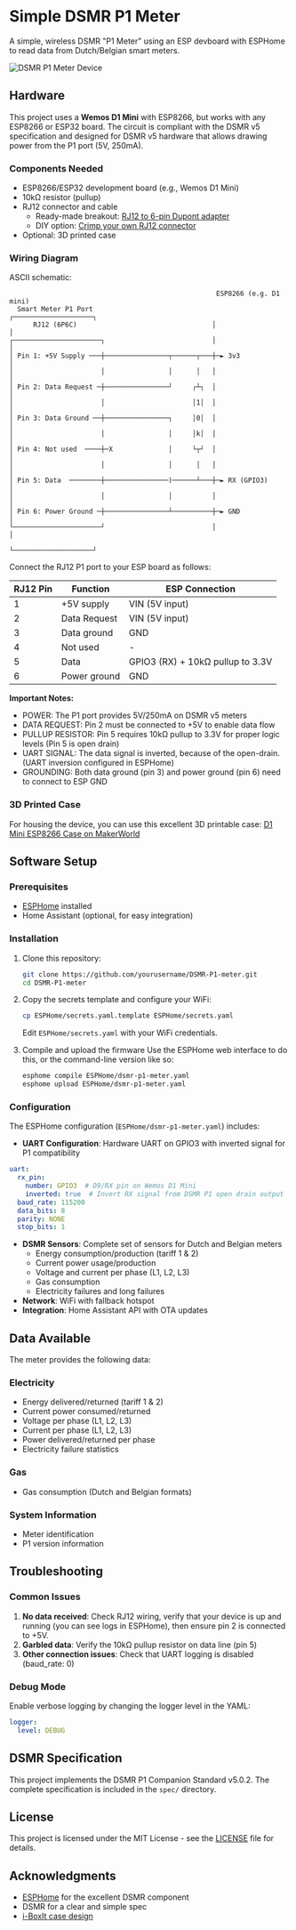 # Simple DSMR P1 Meter

A simple, wireless DSMR "P1 Meter" using an ESP devboard with ESPHome to read data from Dutch/Belgian smart meters.

![DSMR P1 Meter Device](img/simple-dsmr-p1-meter.jpg)

## Hardware

This project uses a **Wemos D1 Mini** with ESP8266, but works with any ESP8266 or ESP32 board. The circuit is compliant with the DSMR v5 specification and designed for DSMR v5 hardware that allows drawing power from the P1 port (5V, 250mA).

### Components Needed

- ESP8266/ESP32 development board (e.g., Wemos D1 Mini)
- 10kΩ resistor (pullup)
- RJ12 connector and cable
  - Ready-made breakout: [RJ12 to 6-pin Dupont adapter](https://www.tinytronics.nl/nl/kabels/adapters/rj12-naar-6-pins-dupont-jumper-adapter)
  - DIY option: [Crimp your own RJ12 connector](https://www.amazon.de/-/en/dp/B004VYEI8G)
- Optional: 3D printed case

### Wiring Diagram

ASCII schematic:
```
                                                    ESP8266 (e.g. D1 mini)  
  Smart Meter P1 Port                              ┌────────────────────┐
      RJ12 (6P6C)                                  │                    │
┌──────────────────────┐                           │                    │
│ Pin 1: +5V Supply ───┼────────────────┬──────┬───┼─► 3v3              │
│                      │                │      │   │                    │
│ Pin 2: Data Request ─┼────────────────┘     ┌┴┐  │                    │
│                      │                      │1│  │                    │
│ Pin 3: Data Ground ──┼────────────────┐     │0│  │                    │
│                      │                │     │k│  │                    │
│ Pin 4: Not used  ────┼─X              │     └┬┘  │                    │
│                      │                │      │   │                    │
│ Pin 5: Data  ────────┼────────────────)──────┴───┼─► RX (GPIO3)       │
│                      │                │          │                    │
│ Pin 6: Power Ground ─┼────────────────┴──────────┼─► GND              │
└──────────────────────┘                           │                    │
                                                   └────────────────────┘
```


Connect the RJ12 P1 port to your ESP board as follows:

| RJ12 Pin | Function | ESP Connection |
|----------|----------|----------------|
| 1 | +5V supply | VIN (5V input) |
| 2 | Data Request | VIN (5V input) |
| 3 | Data ground | GND |
| 4 | Not used | - |
| 5 | Data | GPIO3 (RX) + 10kΩ pullup to 3.3V |
| 6 | Power ground | GND |

**Important Notes:**
- POWER: The P1 port provides 5V/250mA on DSMR v5 meters
- DATA REQUEST: Pin 2 must be connected to +5V to enable data flow
- PULLUP RESISTOR: Pin 5 requires 10kΩ pullup to 3.3V for proper logic levels (Pin 5 is open drain)
- UART SIGNAL: The data signal is inverted, because of the open-drain. (UART inversion configured in ESPHome)
- GROUNDING: Both data ground (pin 3) and power ground (pin 6) need to connect to ESP GND

### 3D Printed Case

For housing the device, you can use this excellent 3D printable case:
[D1 Mini ESP8266 Case on MakerWorld](https://makerworld.com/en/models/1185038-d1-mini-esp8266-case)

## Software Setup

### Prerequisites

- [ESPHome](https://esphome.io/) installed
- Home Assistant (optional, for easy integration)

### Installation

1. Clone this repository:
   ```bash
   git clone https://github.com/yourusername/DSMR-P1-meter.git
   cd DSMR-P1-meter
   ```

2. Copy the secrets template and configure your WiFi:
   ```bash
   cp ESPHome/secrets.yaml.template ESPHome/secrets.yaml
   ```
   Edit `ESPHome/secrets.yaml` with your WiFi credentials.

3. Compile and upload the firmware
   Use the ESPHome web interface to do this, or the command-line version like so:
   ```bash
   esphome compile ESPHome/dsmr-p1-meter.yaml
   esphome upload ESPHome/dsmr-p1-meter.yaml
   ```

### Configuration

The ESPHome configuration (`ESPHome/dsmr-p1-meter.yaml`) includes:

- **UART Configuration**: Hardware UART on GPIO3 with inverted signal for P1 compatibility
```yaml
uart:
  rx_pin: 
    number: GPIO3  # D9/RX pin on Wemos D1 Mini
    inverted: true  # Invert RX signal from DSMR P1 open drain output
  baud_rate: 115200
  data_bits: 8
  parity: NONE
  stop_bits: 1
```
- **DSMR Sensors**: Complete set of sensors for Dutch and Belgian meters
  - Energy consumption/production (tariff 1 & 2)
  - Current power usage/production
  - Voltage and current per phase (L1, L2, L3)
  - Gas consumption
  - Electricity failures and long failures
- **Network**: WiFi with fallback hotspot
- **Integration**: Home Assistant API with OTA updates

## Data Available

The meter provides the following data:

### Electricity
- Energy delivered/returned (tariff 1 & 2)
- Current power consumed/returned
- Voltage per phase (L1, L2, L3)
- Current per phase (L1, L2, L3)
- Power delivered/returned per phase
- Electricity failure statistics

### Gas
- Gas consumption (Dutch and Belgian formats)

### System Information
- Meter identification
- P1 version information

## Troubleshooting

### Common Issues

1. **No data received**: Check RJ12 wiring, verify that your device is up and running (you can see logs in ESPHome), then ensure pin 2 is connected to +5V.
2. **Garbled data**: Verify the 10kΩ pullup resistor on data line (pin 5)
3. **Other connection issues**: Check that UART logging is disabled (baud_rate: 0)

### Debug Mode

Enable verbose logging by changing the logger level in the YAML:
```yaml
logger:
  level: DEBUG
```

## DSMR Specification

This project implements the DSMR P1 Companion Standard v5.0.2. The complete specification is included in the `spec/` directory.

## License

This project is licensed under the MIT License - see the [LICENSE](LICENSE) file for details.

## Acknowledgments

- [ESPHome](https://esphome.io/) for the excellent DSMR component
- DSMR for a clear and simple spec
- [i-BoxIt case design](https://makerworld.com/en/models/1185038-d1-mini-esp8266-case)

